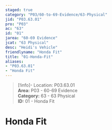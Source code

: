 ```yaml
---  
staged: true  
category: "P03/60-to-69-Evidence/63-Physical"  
jid: "P03.63.01"  
pro: "P03"  
ac: "63"  
id: "01"  
jarea: "60-69 Evidence"  
jcat: "63 Physical"  
desc: "Heidi's Vehicle"  
friendlyname: "Honda Fit"  
title: "01-Honda-Fit"  
aliases:   
- "P03.63.01"  
- "Honda Fit"  
---  
```

>[!info]- Location: P03.63.01  
>**Area:** P03 - 60-69 Evidence  
>**Category:** 63 - 63 Physical  
>**ID:** 01 - Honda Fit  
  
# Honda Fit  
